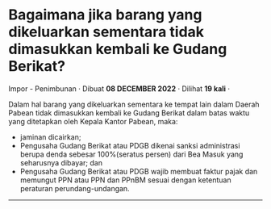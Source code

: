 Bagaimana jika barang yang dikeluarkan sementara tidak dimasukkan kembali ke Gudang Berikat?
============================================================================================

Impor - Penimbunan · Dibuat **08 DECEMBER 2022** · Dilihat **19 kali** ·

Dalam hal barang yang dikeluarkan sementara ke tempat lain dalam Daerah Pabean tidak dimasukkan kembali ke Gudang Berikat dalam batas waktu yang ditetapkan oleh Kepala Kantor Pabean, maka:

*   jaminan dicairkan;
*   Pengusaha Gudang Berikat atau PDGB dikenai sanksi administrasi berupa denda sebesar 100%(seratus persen) dari Bea Masuk yang seharusnya dibayar; dan
*   Pengusaha Gudang Berikat atau PDGB wajib membuat faktur pajak dan memungut PPN atau PPN dan PPnBM sesuai dengan ketentuan peraturan perundang-undangan.

  
  
  

* * *